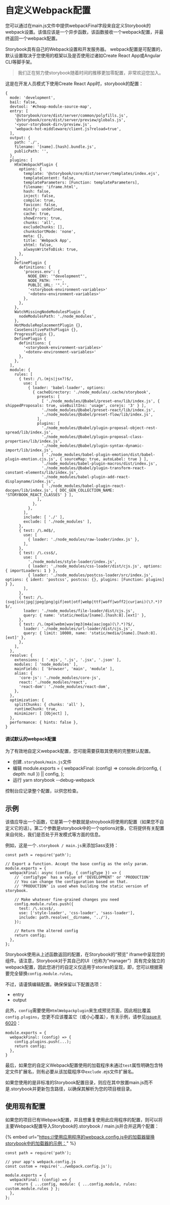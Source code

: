 # 自定义Webpack配置

您可以通过在main.js文件中提供webpackFinal字段来自定义Storybook的webpack设置。该值应该是一个异步函数，该函数接收一个webpack配置，并最终返回一个webpack配置。  
  
Storybook具有自己的Webpack设置和开发服务器。 webpack配置是可配置的，默认设置取决于您使用的框架以及是否使用过诸如Create React App或Angular CLI等脚手架。

> 我们正在努力使storybook随着时间的推移更加零配置，非常欢迎您加入。

这是在开发人员模式下使用Create React App时，storybook的配置：

```text
{
  mode: 'development',
  bail: false,
  devtool: '#cheap-module-source-map',
  entry: [
    '@storybook/core/dist/server/common/polyfills.js',
    '@storybook/core/dist/server/preview/globals.js',
    '<your-storybook-dir>/preview.js',
    'webpack-hot-middleware/client.js?reload=true',
  ],
  output: {
    path: './',
    filename: '[name].[hash].bundle.js',
    publicPath: '',
  },
  plugins: [
    HtmlWebpackPlugin {
      options: {
        template: '@storybook/core/dist/server/templates/index.ejs',
        templateContent: false,
        templateParameters: [Function: templateParameters],
        filename: 'iframe.html',
        hash: false,
        inject: false,
        compile: true,
        favicon: false,
        minify: undefined,
        cache: true,
        showErrors: true,
        chunks: 'all',
        excludeChunks: [],
        chunksSortMode: 'none',
        meta: {},
        title: 'Webpack App',
        xhtml: false,
        alwaysWriteToDisk: true,
      },
    },
    DefinePlugin {
      definitions: {
        'process.env': {
          NODE_ENV: '"development"',
          NODE_PATH: '""',
          PUBLIC_URL: '"."',
          '<storybook-environment-variables>'
          '<dotenv-environment-variables>'
        },
      },
    },
    WatchMissingNodeModulesPlugin {
      nodeModulesPath: './node_modules',
    },
    HotModuleReplacementPlugin {},
    CaseSensitivePathsPlugin {},
    ProgressPlugin {},
    DefinePlugin {
      definitions: {
        '<storybook-environment-variables>'
        '<dotenv-environment-variables>'
      },
    },
  ],
  module: {
    rules: [
      { test: /\.(mjs|jsx?)$/,
        use: [
          { loader: 'babel-loader', options:
            { cacheDirectory: './node_modules/.cache/storybook',
              presets: [
                [ './node_modules/@babel/preset-env/lib/index.js', { shippedProposals: true, useBuiltIns: 'usage', corejs: '3' } ],
                './node_modules/@babel/preset-react/lib/index.js',
                './node_modules/@babel/preset-flow/lib/index.js',
              ],
              plugins: [
                './node_modules/@babel/plugin-proposal-object-rest-spread/lib/index.js',
                './node_modules/@babel/plugin-proposal-class-properties/lib/index.js',
                './node_modules/@babel/plugin-syntax-dynamic-import/lib/index.js',
                [ './node_modules/babel-plugin-emotion/dist/babel-plugin-emotion.cjs.js', { sourceMap: true, autoLabel: true } ],
                './node_modules/babel-plugin-macros/dist/index.js',
                './node_modules/@babel/plugin-transform-react-constant-elements/lib/index.js',
                './node_modules/babel-plugin-add-react-displayname/index.js',
                [ './node_modules/babel-plugin-react-docgen/lib/index.js', { DOC_GEN_COLLECTION_NAME: 'STORYBOOK_REACT_CLASSES' } ],
              ],
            },
          },
        ],
        include: [ './' ],
        exclude: [ './node_modules' ],
      },
      { test: /\.md$/,
        use: [
          { loader: './node_modules/raw-loader/index.js' },
        ],
      },
      { test: /\.css$/,
        use: [
          './node_modules/style-loader/index.js',
          { loader: './node_modules/css-loader/dist/cjs.js', options: { importLoaders: 1 } },
          { loader: './node_modules/postcss-loader/src/index.js', options: { ident: 'postcss', postcss: {}, plugins: [Function: plugins] } },
        ],
      },
      { test: /\.(svg|ico|jpg|jpeg|png|gif|eot|otf|webp|ttf|woff|woff2|cur|ani)(\?.*)?$/,
        loader: './node_modules/file-loader/dist/cjs.js',
        query: { name: 'static/media/[name].[hash:8].[ext]' },
      },
      { test: /\.(mp4|webm|wav|mp3|m4a|aac|oga)(\?.*)?$/,
        loader: './node_modules/url-loader/dist/cjs.js',
        query: { limit: 10000, name: 'static/media/[name].[hash:8].[ext]' },
      },
    ],
  },
  resolve: {
    extensions: [ '.mjs', '.js', '.jsx', '.json' ],
    modules: [ 'node_modules' ],
    mainFields: [ 'browser', 'main', 'module' ],
    alias: {
      'core-js': './node_modules/core-js',
      react: './node_modules/react',
      'react-dom': './node_modules/react-dom',
    },
  },
  optimization: {
    splitChunks: { chunks: 'all' },
    runtimeChunk: true,
    minimizer: [ [Object] ],
  },
  performance: { hints: false },
}
```

#### 调试默认的webpack配置

为了有效地自定义webpack配置，您可能需要获取其使用的完整默认配置。

* 创建`.storybook/main.js`文件
* 编辑  module.exports = { webpackFinal: \(config\) =&gt; console.dir\(config, { depth: null }\) \|\| config, };
* 运行 yarn storybook --debug-webpack

控制台应记录整个配置，以供您检查。

## 示例

该值应导出一个函数，它是第一个参数就是stroybook将使用的配置（如果您不自定义它的话）。第二个参数是storybook中的一个options对象，它将提供有关配置来自何处，我们是否处于开发模式等方面的信息。

例如，这是一个`.storybook / main.js`来添加Sass支持：

```text
const path = require('path');

// Export a function. Accept the base config as the only param.
module.exports = {
  webpackFinal: async (config, { configType }) => {
    // `configType` has a value of 'DEVELOPMENT' or 'PRODUCTION'
    // You can change the configuration based on that.
    // 'PRODUCTION' is used when building the static version of storybook.

    // Make whatever fine-grained changes you need
    config.module.rules.push({
      test: /\.scss$/,
      use: ['style-loader', 'css-loader', 'sass-loader'],
      include: path.resolve(__dirname, '../'),
    });

    // Return the altered config
    return config;
  },
};
```

Storybook使用从上述函数返回的配置，在Storybook的“预览” iframe中呈现您的组件。请注意，Storybook对于其自己的UI（也称为“manager”）具有完全独立的webpack配置，因此您进行的自定义仅适用于stories的呈现，即，您可以根据需要完全替换`config.module.rules`。

不过，请谨慎编辑配置。确保保留以下配置选项：

* entry
* output

此外，`config`需要使用`HtmlWebpackplugin`来生成预览页面，因此相比覆盖`config.plugins`，您更不应该覆盖它（或小心覆盖），有关示例，请参见[issue＃6020](https://github.com/storybookjs/storybook/issues/6020)：

```text
module.exports = {
  webpackFinal: (config) => {
    config.plugins.push(...);
    return config;
  },
}
```

最后，如果您的自定义Webpack配置使用的加载程序未通过`test`属性明确包含特定文件扩展名，则有必要从该加载程序中`exclude` .ejs文件扩展名。

如果您使用的是非标准的Storybook配置目录，则应在其中放置main.js而不是.storybook并更​​新包含路径，以确保其解析为您的项目根目录。

## 使用现有配置

如果您的项目已有Webpack配置，并且想重复使用此应用程序的配置，则可以将主要Webpack配置导入Storybook的.storybook / main.js并合并这两个配置：

{% embed url="https://使用应用程序的webpack.config.js中的加载器替换storybook中的加载器的示例：" %}

```text
const path = require('path');

// your app's webpack.config.js
const custom = require('../webpack.config.js');

module.exports = {
  webpackFinal: (config) => {
    return { ...config, module: { ...config.module, rules: custom.module.rules } };
  },
};
```









